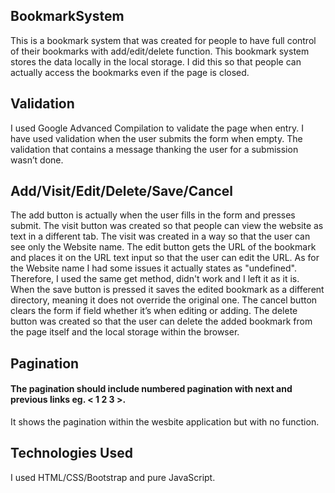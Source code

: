 ## BookmarkSystem

This is a bookmark system that was created for people to have full control of their bookmarks with add/edit/delete function. 
This bookmark system stores the data locally in the local storage. I did this so that people can actually access the bookmarks even if the page is closed.

## Validation

I used Google Advanced Compilation to validate the page when entry. I have used validation when the user submits the form when empty. The validation that contains a message thanking the user for a submission wasn’t done.

## Add/Visit/Edit/Delete/Save/Cancel

The add button is actually when the user fills in the form and presses submit. The visit button was created so that people can view the website as text in a different tab. The visit was created in a way so that the user can see only the Website name. 
The edit button gets the URL of the bookmark and places it on the URL text input so that the user can edit the URL. As for the Website name I had some issues it actually states as "undefined". Therefore, I used the same get method, didn't work and I left it as it is. When the save button is pressed it saves the edited bookmark as a different directory, meaning it does not override the original one. 
The cancel button clears the form if field whether it’s when editing or adding. The delete button was created so that the user can delete the added bookmark from the page itself and the local storage within the browser.

## Pagination

#### The pagination should include numbered pagination with next and previous links eg. < 1 2 3 >.
It shows the pagination within the wesbite application but with no function. 


## Technologies Used

I used HTML/CSS/Bootstrap and pure JavaScript.
